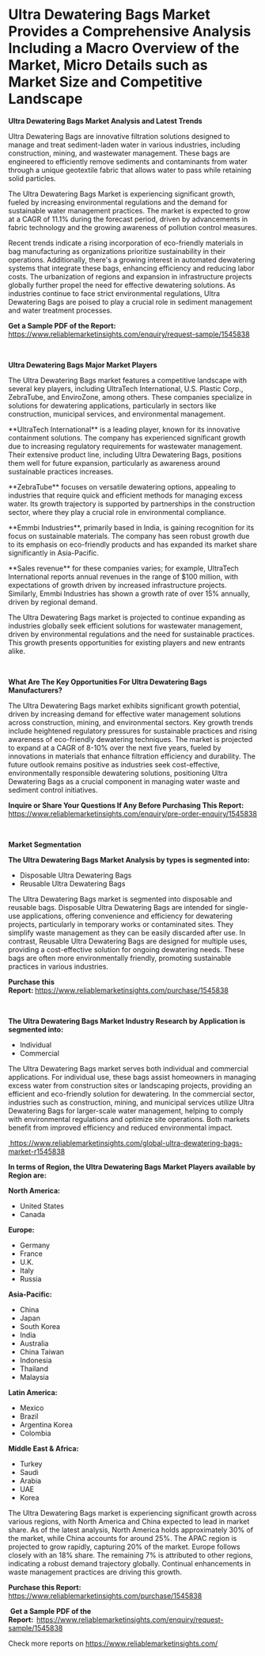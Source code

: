 <p><h1>Ultra Dewatering Bags Market Provides a Comprehensive Analysis Including a Macro Overview of the Market, Micro Details such as Market Size and Competitive Landscape</h1></p><p><strong>Ultra Dewatering Bags Market Analysis and Latest Trends</strong></p>
<p><p>Ultra Dewatering Bags are innovative filtration solutions designed to manage and treat sediment-laden water in various industries, including construction, mining, and wastewater management. These bags are engineered to efficiently remove sediments and contaminants from water through a unique geotextile fabric that allows water to pass while retaining solid particles. </p><p>The Ultra Dewatering Bags Market is experiencing significant growth, fueled by increasing environmental regulations and the demand for sustainable water management practices. The market is expected to grow at a CAGR of 11.1% during the forecast period, driven by advancements in fabric technology and the growing awareness of pollution control measures. </p><p>Recent trends indicate a rising incorporation of eco-friendly materials in bag manufacturing as organizations prioritize sustainability in their operations. Additionally, there's a growing interest in automated dewatering systems that integrate these bags, enhancing efficiency and reducing labor costs. The urbanization of regions and expansion in infrastructure projects globally further propel the need for effective dewatering solutions. As industries continue to face strict environmental regulations, Ultra Dewatering Bags are poised to play a crucial role in sediment management and water treatment processes.</p></p>
<p><strong>Get a Sample PDF of the Report:&nbsp;</strong> <a href="https://www.reliablemarketinsights.com/enquiry/request-sample/1545838?utm_campaign=1894&utm_medium=2&utm_source=Github&utm_content=ia&utm_term=08032025&utm_id=ultra-dewatering-bags">https://www.reliablemarketinsights.com/enquiry/request-sample/1545838</a></p>
<p>&nbsp;</p>
<p><strong>Ultra Dewatering Bags Major Market Players</strong></p>
<p><p>The Ultra Dewatering Bags market features a competitive landscape with several key players, including UltraTech International, U.S. Plastic Corp., ZebraTube, and EnviroZone, among others. These companies specialize in solutions for dewatering applications, particularly in sectors like construction, municipal services, and environmental management. </p><p>**UltraTech International** is a leading player, known for its innovative containment solutions. The company has experienced significant growth due to increasing regulatory requirements for wastewater management. Their extensive product line, including Ultra Dewatering Bags, positions them well for future expansion, particularly as awareness around sustainable practices increases.</p><p>**ZebraTube** focuses on versatile dewatering options, appealing to industries that require quick and efficient methods for managing excess water. Its growth trajectory is supported by partnerships in the construction sector, where they play a crucial role in environmental compliance.</p><p>**Emmbi Industries**, primarily based in India, is gaining recognition for its focus on sustainable materials. The company has seen robust growth due to its emphasis on eco-friendly products and has expanded its market share significantly in Asia-Pacific. </p><p>**Sales revenue** for these companies varies; for example, UltraTech International reports annual revenues in the range of $100 million, with expectations of growth driven by increased infrastructure projects. Similarly, Emmbi Industries has shown a growth rate of over 15% annually, driven by regional demand. </p><p>The Ultra Dewatering Bags market is projected to continue expanding as industries globally seek efficient solutions for wastewater management, driven by environmental regulations and the need for sustainable practices. This growth presents opportunities for existing players and new entrants alike.</p></p>
<p>&nbsp;</p>
<p><strong>What Are The Key Opportunities For Ultra Dewatering Bags Manufacturers?</strong></p>
<p><p>The Ultra Dewatering Bags market exhibits significant growth potential, driven by increasing demand for effective water management solutions across construction, mining, and environmental sectors. Key growth trends include heightened regulatory pressures for sustainable practices and rising awareness of eco-friendly dewatering techniques. The market is projected to expand at a CAGR of 8-10% over the next five years, fueled by innovations in materials that enhance filtration efficiency and durability. The future outlook remains positive as industries seek cost-effective, environmentally responsible dewatering solutions, positioning Ultra Dewatering Bags as a crucial component in managing water waste and sediment control initiatives.</p></p>
<p><strong>Inquire or Share Your Questions If Any Before Purchasing This Report:</strong> <a href="https://www.reliablemarketinsights.com/enquiry/pre-order-enquiry/1545838?utm_campaign=1894&utm_medium=2&utm_source=Github&utm_content=ia&utm_term=08032025&utm_id=ultra-dewatering-bags">https://www.reliablemarketinsights.com/enquiry/pre-order-enquiry/1545838</a></p>
<p>&nbsp;</p>
<p><strong>Market Segmentation</strong></p>
<p><strong>The Ultra Dewatering Bags Market Analysis by types is segmented into:</strong></p>
<p><ul><li>Disposable Ultra Dewatering Bags</li><li>Reusable Ultra Dewatering Bags</li></ul></p>
<p><p>The Ultra Dewatering Bags market is segmented into disposable and reusable bags. Disposable Ultra Dewatering Bags are intended for single-use applications, offering convenience and efficiency for dewatering projects, particularly in temporary works or contaminated sites. They simplify waste management as they can be easily discarded after use. In contrast, Reusable Ultra Dewatering Bags are designed for multiple uses, providing a cost-effective solution for ongoing dewatering needs. These bags are often more environmentally friendly, promoting sustainable practices in various industries.</p></p>
<p><strong>Purchase this Report:&nbsp;</strong><a href="https://www.reliablemarketinsights.com/purchase/1545838?utm_campaign=1894&utm_medium=2&utm_source=Github&utm_content=ia&utm_term=08032025&utm_id=ultra-dewatering-bags">https://www.reliablemarketinsights.com/purchase/1545838</a></p>
<p>&nbsp;</p>
<p><strong>The Ultra Dewatering Bags Market Industry Research by Application is segmented into:</strong></p>
<p><ul><li>Individual</li><li>Commercial</li></ul></p>
<p><p>The Ultra Dewatering Bags market serves both individual and commercial applications. For individual use, these bags assist homeowners in managing excess water from construction sites or landscaping projects, providing an efficient and eco-friendly solution for dewatering. In the commercial sector, industries such as construction, mining, and municipal services utilize Ultra Dewatering Bags for larger-scale water management, helping to comply with environmental regulations and optimize site operations. Both markets benefit from improved efficiency and reduced environmental impact.</p></p>
<p><a href="https://www.reliablemarketinsights.com/global-ultra-dewatering-bags-market-r1545838?utm_campaign=1894&utm_medium=2&utm_source=Github&utm_content=ia&utm_term=08032025&utm_id=ultra-dewatering-bags">&nbsp;https://www.reliablemarketinsights.com/global-ultra-dewatering-bags-market-r1545838</a></p>
<p><strong>In terms of Region, the Ultra Dewatering Bags Market Players available by Region are:</strong></p>
<p>
    <p> <strong> North America: </strong>
        <ul>
            <li>United States</li>
            <li>Canada</li>
        </ul>
        </p> 
    <p> <strong> Europe: </strong>
        <ul>
            <li>Germany</li>
            <li>France</li>
            <li>U.K.</li>
            <li>Italy</li>
            <li>Russia</li>
        </ul>
        </p> 
    <p> <strong> Asia-Pacific: </strong>
        <ul>
            <li>China</li>
            <li>Japan</li>
            <li>South Korea</li>
            <li>India</li>
            <li>Australia</li>
            <li>China Taiwan</li>
            <li>Indonesia</li>
            <li>Thailand</li>
            <li>Malaysia</li>
        </ul>
        </p> 
    <p> <strong> Latin America: </strong>
        <ul>
            <li>Mexico</li>
            <li>Brazil</li>
            <li>Argentina Korea</li>
            <li>Colombia</li>
        </ul>
        </p> 
    <p> <strong> Middle East & Africa: </strong>
        <ul>
            <li>Turkey</li>
            <li>Saudi</li>
            <li>Arabia</li>
            <li>UAE</li>
            <li>Korea</li>
        </ul>
    </p>
    </p>
<p><p>The Ultra Dewatering Bags market is experiencing significant growth across various regions, with North America and China expected to lead in market share. As of the latest analysis, North America holds approximately 30% of the market, while China accounts for around 25%. The APAC region is projected to grow rapidly, capturing 20% of the market. Europe follows closely with an 18% share. The remaining 7% is attributed to other regions, indicating a robust demand trajectory globally. Continual enhancements in waste management practices are driving this growth.</p></p>
<p><strong>Purchase this Report: </strong><a href="https://www.reliablemarketinsights.com/purchase/1545838?utm_campaign=1894&utm_medium=2&utm_source=Github&utm_content=ia&utm_term=08032025&utm_id=ultra-dewatering-bags">https://www.reliablemarketinsights.com/purchase/1545838</a></p>
<p>&nbsp;<strong>Get a Sample PDF of the Report:&nbsp;&nbsp;</strong><a href="https://www.reliablemarketinsights.com/enquiry/request-sample/1545838?utm_campaign=1894&utm_medium=2&utm_source=Github&utm_content=ia&utm_term=08032025&utm_id=ultra-dewatering-bags">https://www.reliablemarketinsights.com/enquiry/request-sample/1545838</a></p>
<p><strong></strong></p>
<p>Check more reports on <a href="https://www.reliablemarketinsights.com/?utm_campaign=1894&utm_medium=2&utm_source=Github&utm_content=ia&utm_term=08032025&utm_id=ultra-dewatering-bags">https://www.reliablemarketinsights.com/</a></p>